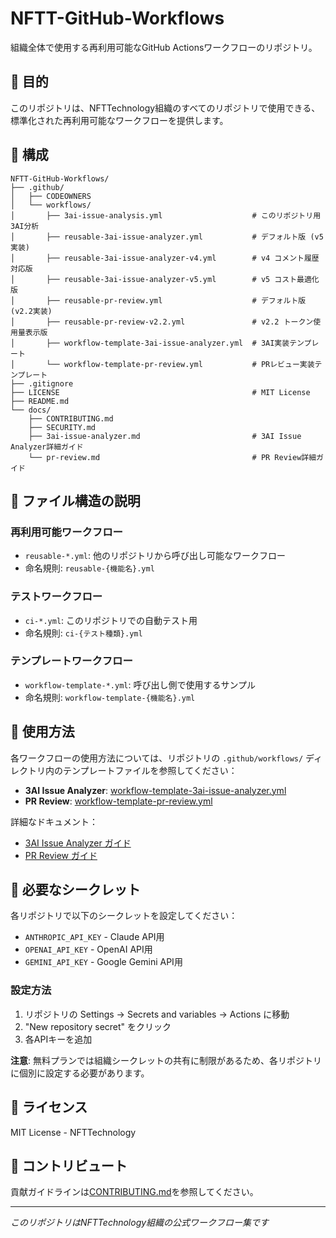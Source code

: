# NFTT-GitHub-Workflows

組織全体で使用する再利用可能なGitHub Actionsワークフローのリポジトリ。

## 🎯 目的

このリポジトリは、NFTTechnology組織のすべてのリポジトリで使用できる、標準化された再利用可能なワークフローを提供します。

## 📂 構成

```
NFTT-GitHub-Workflows/
├── .github/
│   ├── CODEOWNERS
│   └── workflows/
│       ├── 3ai-issue-analysis.yml                    # このリポジトリ用3AI分析
│       ├── reusable-3ai-issue-analyzer.yml           # デフォルト版 (v5実装)
│       ├── reusable-3ai-issue-analyzer-v4.yml        # v4 コメント履歴対応版
│       ├── reusable-3ai-issue-analyzer-v5.yml        # v5 コスト最適化版
│       ├── reusable-pr-review.yml                    # デフォルト版 (v2.2実装)
│       ├── reusable-pr-review-v2.2.yml               # v2.2 トークン使用量表示版
│       ├── workflow-template-3ai-issue-analyzer.yml  # 3AI実装テンプレート
│       └── workflow-template-pr-review.yml           # PRレビュー実装テンプレート
├── .gitignore
├── LICENSE                                           # MIT License
├── README.md
└── docs/
    ├── CONTRIBUTING.md
    ├── SECURITY.md
    ├── 3ai-issue-analyzer.md                         # 3AI Issue Analyzer詳細ガイド
    └── pr-review.md                                  # PR Review詳細ガイド
```

## 📁 ファイル構造の説明

### 再利用可能ワークフロー
- `reusable-*.yml`: 他のリポジトリから呼び出し可能なワークフロー
- 命名規則: `reusable-{機能名}.yml`

### テストワークフロー  
- `ci-*.yml`: このリポジトリでの自動テスト用
- 命名規則: `ci-{テスト種類}.yml`

### テンプレートワークフロー
- `workflow-template-*.yml`: 呼び出し側で使用するサンプル
- 命名規則: `workflow-template-{機能名}.yml`

## 🚀 使用方法

各ワークフローの使用方法については、リポジトリの `.github/workflows/` ディレクトリ内のテンプレートファイルを参照してください：

- **3AI Issue Analyzer**: [workflow-template-3ai-issue-analyzer.yml](.github/workflows/workflow-template-3ai-issue-analyzer.yml)
- **PR Review**: [workflow-template-pr-review.yml](.github/workflows/workflow-template-pr-review.yml)

詳細なドキュメント：
- [3AI Issue Analyzer ガイド](docs/3ai-issue-analyzer.md)
- [PR Review ガイド](docs/pr-review.md)

## 🔐 必要なシークレット

各リポジトリで以下のシークレットを設定してください：

- `ANTHROPIC_API_KEY` - Claude API用
- `OPENAI_API_KEY` - OpenAI API用
- `GEMINI_API_KEY` - Google Gemini API用

### 設定方法

1. リポジトリの Settings → Secrets and variables → Actions に移動
2. "New repository secret" をクリック
3. 各APIキーを追加

**注意**: 無料プランでは組織シークレットの共有に制限があるため、各リポジトリに個別に設定する必要があります。

## 📝 ライセンス

MIT License - NFTTechnology

## 🤝 コントリビュート

貢献ガイドラインは[CONTRIBUTING.md](docs/CONTRIBUTING.md)を参照してください。

---

*このリポジトリはNFTTechnology組織の公式ワークフロー集です*